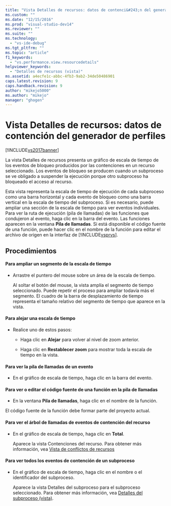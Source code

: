 ```yaml
---
title: "Vista Detalles de recursos: datos de contenci&#243;n del generador de perfiles | Microsoft Docs"
ms.custom: ""
ms.date: "12/15/2016"
ms.prod: "visual-studio-dev14"
ms.reviewer: ""
ms.suite: ""
ms.technology: 
  - "vs-ide-debug"
ms.tgt_pltfrm: ""
ms.topic: "article"
f1_keywords: 
  - "vs.performance.view.resourcedetails"
helpviewer_keywords: 
  - "Detalles de recursos (vista)"
ms.assetid: a4ecfe1c-abbc-4fb3-9ab2-34de50486901
caps.latest.revision: 9
caps.handback.revision: 9
author: "mikejo5000"
ms.author: "mikejo"
manager: "ghogen"
---
```

# Vista Detalles de recursos: datos de contenci&#243;n del generador de perfiles
[!INCLUDE[vs2017banner](../code-quality/includes/vs2017banner.md)]

La vista Detalles de recursos presenta un gráfico de escala de tiempo de los eventos de bloqueo producidos por las contenciones en un recurso seleccionado.  Los eventos de bloqueo se producen cuando un subproceso se ve obligado a suspender la ejecución porque otro subproceso ha bloqueado el acceso al recurso.  
  
 Esta vista representa la escala de tiempo de ejecución de cada subproceso como una barra horizontal y cada evento de bloqueo como una barra vertical en la escala de tiempo del subproceso.  Si es necesario, puede ampliar una sección de la escala de tiempo para ver eventos individuales.  Para ver la ruta de ejecución \(pila de llamadas\) de las funciones que condujeron al evento, haga clic en la barra del evento.  Las funciones aparecen en la ventana **Pila de llamadas**.  Si está disponible el código fuente de una función, puede hacer clic en el nombre de la función para editar el archivo de origen en la interfaz de [!INCLUDE[vsprvs](../code-quality/includes/vsprvs_md.md)].  
  
## Procedimientos  
  
#### Para ampliar un segmento de la escala de tiempo  
  
-   Arrastre el puntero del mouse sobre un área de la escala de tiempo.  
  
     Al soltar el botón del mouse, la vista amplía el segmento de tiempo seleccionado.  Puede repetir el proceso para ampliar todavía más el segmento.  El cuadro de la barra de desplazamiento de tiempo representa el tamaño relativo del segmento de tiempo que aparece en la vista.  
  
#### Para alejar una escala de tiempo  
  
-   Realice uno de estos pasos:  
  
    -   Haga clic en **Alejar** para volver al nivel de zoom anterior.  
  
    -   Haga clic en **Restablecer zoom** para mostrar toda la escala de tiempo en la vista.  
  
#### Para ver la pila de llamadas de un evento  
  
-   En el gráfico de escala de tiempo, haga clic en la barra del evento.  
  
#### Para ver o editar el código fuente de una función en la pila de llamadas  
  
-   En la ventana **Pila de llamadas**, haga clic en el nombre de la función.  
  
 El código fuente de la función debe formar parte del proyecto actual.  
  
#### Para ver el árbol de llamadas de eventos de contención del recurso  
  
-   En el gráfico de escala de tiempo, haga clic en **Total**.  
  
     Aparece la vista Contenciones del recurso.  Para obtener más información, vea [Vista de conflictos de recursos](../profiling/resource-contentions-view-contention-data.md)  
  
#### Para ver todos los eventos de contención de un subproceso  
  
-   En el gráfico de escala de tiempo, haga clic en el nombre o el identificador del subproceso.  
  
     Aparece la vista Detalles del subproceso para el subproceso seleccionado.  Para obtener más información, vea [Detalles del subproceso \(vista\)](../profiling/thread-details-view-contention-data.md).